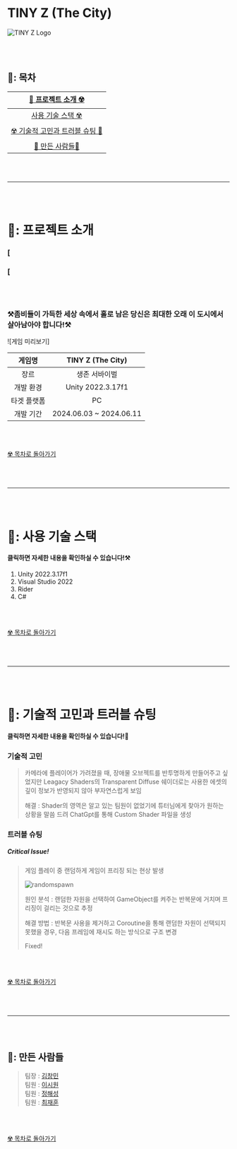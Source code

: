 # TINY Z (The City)

![TINY Z Logo](https://github.com/SnowScapes/ApocalypseSurvival/assets/167047045/37ca669a-8c6d-4e6e-9c84-616c22c12055)

<br><br>

## 🧟: 목차 
| [🏴 프로젝트 소개 ☢️](#-프로젝트-소개) |
| :---: |
| [ 사용 기술 스택 ☢️](#-사용-기술-스택) |
| [☢️ 기술적 고민과 트러블 슈팅 🍵](#-기술적-고민과-트러블-슈팅) |
| [🏴 만든 사람들🏴](#-만든-사람들) |

<br><br>

* * *

<br><br>

# 🧟: 프로젝트 소개

### [

### [

<br><br>

### ⚒️좀비들이 가득한 세상 속에서 홀로 남은 당신은 최대한 오래 이 도시에서 살아남아야 합니다!⚒️
![게임 미리보기]

| 게임명 | TINY Z (The City) |
| :---: | :---: |
| 장르 | 생존 서바이벌 |
| 개발 환경 | Unity 2022.3.17f1 |
| 타겟 플랫폼 | PC |
| 개발 기간 | 2024.06.03 ~ 2024.06.11 |

<br><br>

[☢️ 목차로 돌아가기](#-목차)

<br><br>

---

<br><br>

# 🧟: 사용 기술 스택
#### 클릭하면 자세한 내용을 확인하실 수 있습니다!⚒️

1. Unity 2022.3.17f1
2. Visual Studio 2022
3. Rider
4. C#

<br><br>

[☢️ 목차로 돌아가기](#-목차)

<br><br>

---

<br><br>

# 🧟: 기술적 고민과 트러블 슈팅
#### 클릭하면 자세한 내용을 확인하실 수 있습니다!🐰

### 기술적 고민
> 카메라에 플레이어가 가려졌을 때, 장애물 오브젝트를 반투명하게 만들어주고 싶었지만 Leagacy Shaders의 Transparent Diffuse 쉐이더로는 사용한 에셋의 깊이 정보가 반영되지 않아 부자연스럽게 보임
>
> 해결 : Shader의 영역은 알고 있는 팀원이 없었기에 튜터님에게 찾아가 원하는 상황을 말씀 드려 ChatGpt를 통해 Custom Shader 파일을 생성    
    
### 트러블 슈팅

##### Critical Issue!    

> 게임 플레이 중 랜덤하게 게임이 프리징 되는 현상 발생    
>    
> ![randomspawn](https://github.com/SnowScapes/ZCity_Public/assets/39547945/2afef978-e88a-41f0-82bc-542864090bfb)    
> 
> 원인 분석 : 랜덤한 자원을 선택하여 GameObject를 켜주는 반복문에 거치며 프리징이 걸리는 것으로 추정
> 
> 해결 방법 : 반복문 사용을 제거하고 Coroutine을 통해 랜덤한 자원이 선택되지 못했을 경우, 다음 프레임에 재시도 하는 방식으로 구조 변경
>
> Fixed!

<br><br>

[☢️ 목차로 돌아가기](#-목차)

<br><br>

---

<br><br>

## 🧟: 만든 사람들

> 팀장 : [김창민](https://github.com/KCngMn)    
> 팀원 : [이시원](https://github.com/SnowScapes)    
> 팀원 : [정해성](https://github.com/jelly1702)    
> 팀원 : [최재훈](https://github.com/chl1195)    

<br><br>

[☢️ 목차로 돌아가기](#-목차)

<br><br>
